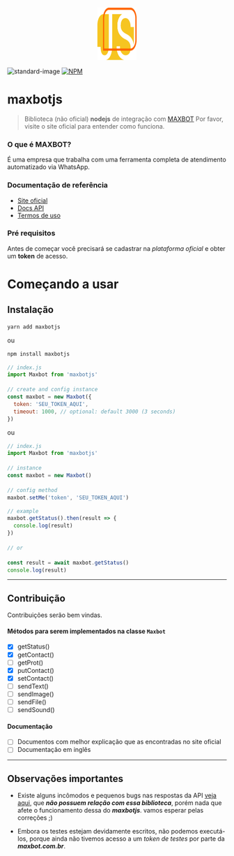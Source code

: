 <p align="center"><img src="/.github/maxbotjs.svg" height="120" width="90" alt="maxbotjs" /></p>

![standard-image](https://img.shields.io/badge/code%20style-standard-brightgreen.svg) [![NPM](https://img.shields.io/npm/v/maxbotjs.svg)](https://www.npmjs.com/package/maxbotjs)
# maxbotjs
 > Biblioteca (não oficial) **nodejs** de integração com [MAXBOT](https://maxbot.com.br)
 Por favor, visite o site oficial para entender como funciona.

### O que é MAXBOT?
É uma empresa que trabalha com uma ferramenta completa de atendimento automatizado via WhatsApp.

### Documentação de referência
- [Site oficial](https://maxbot.com.br)
- [Docs API](https://mbr.maxbot.com.br/doc-api-v1.php)
- [Termos de uso](https://mbr.maxbot.com.br/termos-de-uso.php)

### Pré requisitos
Antes de começar você precisará se cadastrar na *plataforma oficial* e obter um **token** de acesso.

# Começando a usar

## Instalação
```bash
yarn add maxbotjs
```
ou
```bash
npm install maxbotjs
```

```js
// index.js
import Maxbot from 'maxbotjs'

// create and config instance
const maxbot = new Maxbot({
  token: 'SEU_TOKEN_AQUI',
  timeout: 1000, // optional: default 3000 (3 seconds)
})
```
ou

```js
// index.js
import Maxbot from 'maxbotjs'

// instance
const maxbot = new Maxbot()

// config method
maxbot.setMe('token', 'SEU_TOKEN_AQUI')
```
```js
// example
maxbot.getStatus().then(result => {
  console.log(result)
})

// or

const result = await maxbot.getStatus()
console.log(result)
```

***

## Contribuição
Contribuições serão bem vindas.

#### Métodos para serem implementados na classe ```Maxbot```
- [x] getStatus()
- [x] getContact()
- [ ] getProt()
- [x] putContact()
- [x] setContact()
- [ ] sendText()
- [ ] sendImage()
- [ ] sendFile()
- [ ] sendSound()

#### Documentação
- [ ] Documentos com melhor explicação que as encontradas no site oficial
- [ ] Documentação em inglês

***

## Observações importantes
 - Existe alguns incômodos e pequenos bugs nas respostas da API [veja aqui](./docs/issues-maxbot.md), que ***não possuem relação com essa biblioteca***, porém nada que afete o funcionamento dessa do ***maxbotjs***. vamos esperar pelas correções ;)

 - Embora os testes estejam devidamente escritos, não podemos executá-los, porque ainda não tivemos acesso a um *token de testes* por parte da ***maxbot.com.br***.
